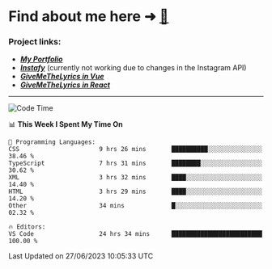 # Find about me here ➜ [🧑](https://pauabella.dev)

### Project links:
- ***[My Portfolio](https://pauabella.dev)***
- ***[Instafy](https://instafy.me)*** (currently not working due to changes in the Instagram API)
- ***[GiveMeTheLyrics in Vue](https://lyrics.pauabella.dev)***
- ***[GiveMeTheLyrics in React](https://pauabella.dev/GiveMeTheLyrics)***

---
<!--START_SECTION:waka-->
![Code Time](http://img.shields.io/badge/Code%20Time-2%2C274%20hrs%2017%20mins-blue)

📊 **This Week I Spent My Time On** 

```text
💬 Programming Languages: 
CSS                      9 hrs 26 mins       ██████████░░░░░░░░░░░░░░░   38.46 % 
TypeScript               7 hrs 31 mins       ████████░░░░░░░░░░░░░░░░░   30.62 % 
XML                      3 hrs 32 mins       ████░░░░░░░░░░░░░░░░░░░░░   14.40 % 
HTML                     3 hrs 29 mins       ████░░░░░░░░░░░░░░░░░░░░░   14.20 % 
Other                    34 mins             █░░░░░░░░░░░░░░░░░░░░░░░░   02.32 % 

🔥 Editors: 
VS Code                  24 hrs 34 mins      █████████████████████████   100.00 % 
```


 Last Updated on 27/06/2023 10:05:33 UTC
<!--END_SECTION:waka-->
